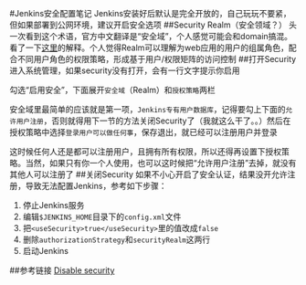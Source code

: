 #Jenkins安全配置笔记
Jenkins安装好后默认是完全开放的，自己玩玩不要紧，但如果部署到公网环境，建议开启安全选项
##Security Realm（安全领域？）
头一次看到这个术语，官方中文翻译是“安全域”，个人感觉可能会和domain搞混。看了一下[这里](http://tomcat.apache.org/tomcat-6.0-doc/realm-howto.html)的解释。个人觉得Realm可以理解为web应用的用户的组属角色，配合不同用户角色的权限策略，形成基于用户/权限矩阵的访问控制
##打开Security
进入系统管理，如果security没有打开，会有一行文字提示你启用

勾选“启用安全”，下面展开`安全域`（Realm）和`授权策略`两栏

安全域里最简单的应该就是第一项，`Jenkins专有用户数据库`，记得要勾上下面的`允许用户注册`，否则就得用下一节的方法关闭Security了（我就这么干了。。）然后在授权策略中选择`登录用户可以做任何事`，保存退出，就已经可以注册用户并登录

这时候任何人还是都可以注册用户，且拥有所有权限，所以还得再设置下授权策略。当然，如果只有你一个人使用，也可以这时候把“允许用户注册”去掉，就没有其他人可以注册了
##关闭Security
如果不小心开启了安全认证，结果没开允许注册，导致无法配置Jenkins，参考如下步骤：

1.	停止Jenkins服务
2.	编辑`$JENKINS_HOME`目录下的`config.xml`文件
3.	把`<useSecurity>true</useSecurity>`里的值改成`false`
4.	删除`authorizationStrategy`和`securityRealm`这两行
5.	启动Jenkins



##参考链接
[Disable security](https://wiki.jenkins-ci.org/display/JENKINS/Disable+security)